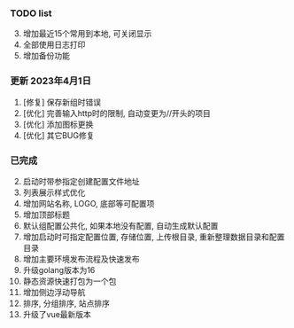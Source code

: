 ### TODO list
3. 增加最近15个常用到本地, 可关闭显示
4. 全部使用日志打印
5. 增加备份功能

### 更新 2023年4月1日
1. [修复] 保存新组时错误
2. [优化] 完善输入http时的限制, 自动变更为//开头的项目
3. [优化] 添加图标更换
4. [优化] 其它BUG修复

### 已完成
2. 启动时带参指定创建配置文件地址
1. 列表展示样式优化
4. 增加网站名称, LOGO, 底部等可配置项
5. 增加顶部标题
3. 默认组配置公共化, 如果本地没有配置, 自动生成默认配置
8. 增加启动时可指定配置位置, 存储位置, 上传根目录, 重新整理数据目录和配置目录
2. 增加主要环境发布流程及快速发布
11. 升级golang版本为16
12. 静态资源快速打包为一个包
13. 增加侧边浮动导航
14. 排序, 分组排序, 站点排序
15. 升级了vue最新版本